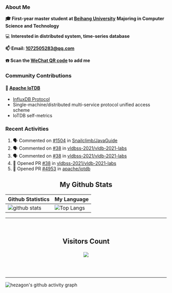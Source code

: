 ### About Me

**🎓 First-year master student at [Beihang University](https://www.buaa.edu.cn/)** **Majoring in Computer Science and Technology**

💻 **Interested in distributed system, time-series database**

**📫 Email: 1072505283@qq.com**

**☎️ Scan the [WeChat QR code](https://github.com/jun0315/jun0315/issues/1) to add me**

### Community Contributions

#### 🚀 [Apache IoTDB](https://github.com/apache/iotdb/pulls?q=+is%3Apr+author%3Ajun0315)

- [InfluxDB Protocol](https://iotdb.apache.org/zh/UserGuide/Master/API/InfluxDB-Protocol.html)
- Single-machine/distributed multi-service protocol unified access scheme
- IoTDB self-metrics

### Recent Activities
<!--START_SECTION:activity-->
1. 🗣 Commented on [#1504](https://github.com/Snailclimb/JavaGuide/issues/1504) in [Snailclimb/JavaGuide](https://github.com/Snailclimb/JavaGuide)
2. 🗣 Commented on [#38](https://github.com/vldbss-2021/vldb-2021-labs/issues/38) in [vldbss-2021/vldb-2021-labs](https://github.com/vldbss-2021/vldb-2021-labs)
3. 🗣 Commented on [#38](https://github.com/vldbss-2021/vldb-2021-labs/issues/38) in [vldbss-2021/vldb-2021-labs](https://github.com/vldbss-2021/vldb-2021-labs)
4. 💪 Opened PR [#38](https://github.com/vldbss-2021/vldb-2021-labs/pull/38) in [vldbss-2021/vldb-2021-labs](https://github.com/vldbss-2021/vldb-2021-labs)
5. 💪 Opened PR [#4953](https://github.com/apache/iotdb/pull/4953) in [apache/iotdb](https://github.com/apache/iotdb)
<!--END_SECTION:activity-->


<!-- START NEW SECTION -->
<p align="center">
 <h2 align="center">My Github Stats</h2>

| Github Statistics                                                                                           | My Language                                                                                                                 |
| ----------------------------------------------------------------------------------------------------------- | --------------------------------------------------------------------------------------------------------------------------- |
| ![github stats](https://github-readme-stats.vercel.app/api?username=jun0315&theme=dark&show_icons=true) | ![Top Langs](https://github-readme-stats.vercel.app/api/top-langs/?username=jun0315&hide=TeX&layout=compact&theme=dark) |

<hr>

<div align="center">
<br><h2 align="centre"><b>Visitors Count</b></p>  
<p align="center"><img align="center" src="https://profile-counter.glitch.me/{jun0315}/count.svg" /></p> 
<br></div>

<hr>

![hezagon's github activity graph](https://activity-graph.herokuapp.com/graph?username=jun0315&theme=react-dark)

